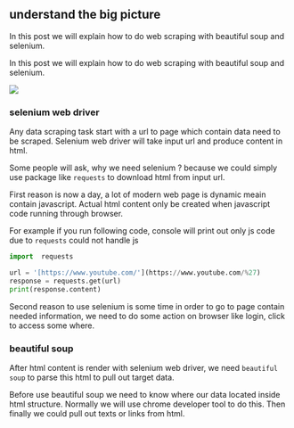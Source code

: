 ## understand the big picture

In this post we will explain how to do web scraping with beautiful soup and selenium.

In this post we will explain how to do web scraping with beautiful soup and selenium.

![](https://cdn-images-1.medium.com/max/800/1*8B-fOXenzIDWg-CXTTwK9g.png)

### selenium web driver

Any data scraping task start with a url to page which contain data need to be scraped. Selenium web driver will take input url and produce content in html.

Some people will ask, why we need selenium ? because we could simply use package like `requests` to download html from input url.

First reason is now a day, a lot of modern web page is dynamic meain contain javascript. Actual html content only be created when javascript code running through browser.

For example if you run following code, console will print out only js code due to `requests` could not handle js

```python
import  requests

url = '[https://www.youtube.com/'](https://www.youtube.com/%27)  
response = requests.get(url)  
print(response.content)
```

Second reason to use selenium is some time in order to go to page contain needed information, we need to do some action on browser like login, click to access some where.

### beautiful soup

After html content is render with selenium web driver, we need `beautiful soup` to parse this html to pull out target data.

Before use beautiful soup we need to know where our data located inside html structure. Normally we will use chrome developer tool to do this. Then finally we could pull out texts or links from html.